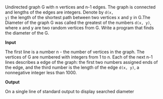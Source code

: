 Undirected graph G with n vertices and n-1 edges. The graph is connected and lengths
 of the edges are integers. Denote by <code>d(x, y)</code> the length of the shortest path between
 two vertices x and y in G.The Diameter of the graph G was called the greatest of the numbers <code>d(x, y)</code>,
 where x and y are two random vertices from G. Write a program that finds the diameter of the G.
 
<b>Input</b>

 The first line is a number n - the number of vertices
 in the graph. The vertices of G are numbered with integers from 1 to n.
 Each of the next n-1 lines describes a edge of the graph: the first two numbers assigned ends 
 of the edge, and the third number is the length of the edge <code>d(x, y)</code>, a nonnegative integer less than 1000.

 <b>Output </b>

On a single line of standard output to display searched diameter
